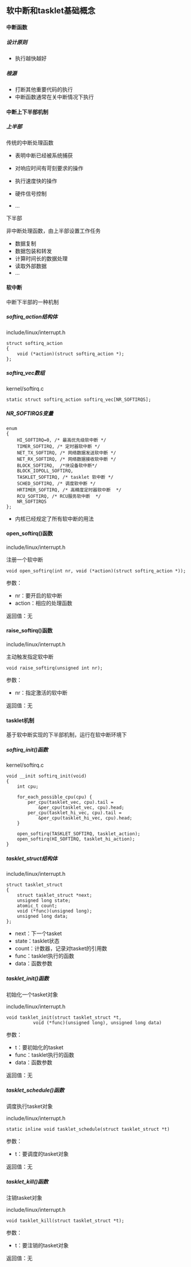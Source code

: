 ## 软中断和tasklet基础概念

#### 中断函数

##### 设计原则

- 执行越快越好

##### 根源

- 打断其他重要代码的执行
- 中断函数通常在关中断情况下执行

#### 中断上下半部机制

##### 上半部

传统的中断处理函数

- 表明中断已经被系统捕获
- 对响应时间有苛刻要求的操作

- 执行速度快的操作
- 硬件信号控制
- ...

下半部

非中断处理函数，由上半部设置工作任务

- 数据复制
- 数据包装和转发
- 计算时间长的数据处理
- 读取外部数据
- ...

#### 软中断

中断下半部的一种机制

##### softirq_action结构体

 include/linux/interrupt.h

```
struct softirq_action
{
	void (*action)(struct softirq_action *);
};
```

##### softirq_vec数组

 kernel/softirq.c

```
static struct softirq_action softirq_vec[NR_SOFTIRQS];
```

##### NR_SOFTIRQS变量

```
enum
{
    HI_SOFTIRQ=0, /* 最高优先级软中断 */
    TIMER_SOFTIRQ, /* 定时器软中断 */
    NET_TX_SOFTIRQ, /* 网络数据发送软中断 */
    NET_RX_SOFTIRQ, /* 网络数据接收软中断 */
    BLOCK_SOFTIRQ,	/*块设备软中断*/
    BLOCK_IOPOLL_SOFTIRQ,
    TASKLET_SOFTIRQ, /* tasklet 软中断 */
    SCHED_SOFTIRQ, /* 调度软中断 */
    HRTIMER_SOFTIRQ, /* 高精度定时器软中断  */
    RCU_SOFTIRQ, /* RCU服务软中断  */
    NR_SOFTIRQS
};
```

- 内核已经规定了所有软中断的用法

#### open_softirq()函数

include/linux/interrupt.h

注册一个软中断

```
void open_softirq(int nr, void (*action)(struct softirq_action *));
```

参数：

- nr：要开启的软中断
- action：相应的处理函数

返回值：无



#### raise_softirq()函数

include/linux/interrupt.h

主动触发指定软中断

```
void raise_softirq(unsigned int nr);
```

参数：

- nr：指定激活的软中断

返回值：无



#### tasklet机制

基于软中断实现的下半部机制，运行在软中断环境下

##### softirq_init()函数

 kernel/softirq.c

```
void __init softirq_init(void)
{
	int cpu;

	for_each_possible_cpu(cpu) {
		per_cpu(tasklet_vec, cpu).tail =
			&per_cpu(tasklet_vec, cpu).head;
		per_cpu(tasklet_hi_vec, cpu).tail =
			&per_cpu(tasklet_hi_vec, cpu).head;
	}

	open_softirq(TASKLET_SOFTIRQ, tasklet_action);
	open_softirq(HI_SOFTIRQ, tasklet_hi_action);
}
```



##### tasklet_struct结构体

include/linux/interrupt.h

```
struct tasklet_struct
{
	struct tasklet_struct *next;
	unsigned long state;
	atomic_t count;
	void (*func)(unsigned long);
	unsigned long data;
};

```

- next：下一个tasket
- state：tasklet状态
- count：计数器，记录对tasket的引用数
- func：tasklet执行的函数
- data：函数参数



##### tasklet_init()函数

初始化一个tasket对象

include/linux/interrupt.h

```
void tasklet_init(struct tasklet_struct *t,
		  void (*func)(unsigned long), unsigned long data)
```

参数：

- t：要初始化的tasket
- func：tasklet执行的函数
- data：函数参数

返回值：无



##### tasklet_schedule()函数

调度执行tasket对象

include/linux/interrupt.h

```
static inline void tasklet_schedule(struct tasklet_struct *t)
```

参数：

- t：要调度的tasket对象

返回值：无



##### tasklet_kill()函数

注销tasket对象

include/linux/interrupt.h

```
void tasklet_kill(struct tasklet_struct *t);
```

参数：

- t：要注销的tasket对象

返回值：无